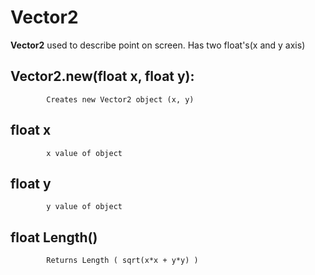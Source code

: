 
# Vector2

 **Vector2** used to describe point on screen. Has two float's(x and y axis)

## Vector2.new(float x, float y): 
      
			Creates new Vector2 object (x, y)
			
## float x

			x value of object
					
## float y 

			y value of object
			
## float Length()

			Returns Length ( sqrt(x*x + y*y) )
			
